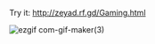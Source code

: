 Try it: http://zeyad.rf.gd/Gaming.html

![ezgif com-gif-maker(3)](https://user-images.githubusercontent.com/50156227/117073897-e2349900-ad32-11eb-910d-56daac2694c7.gif)
